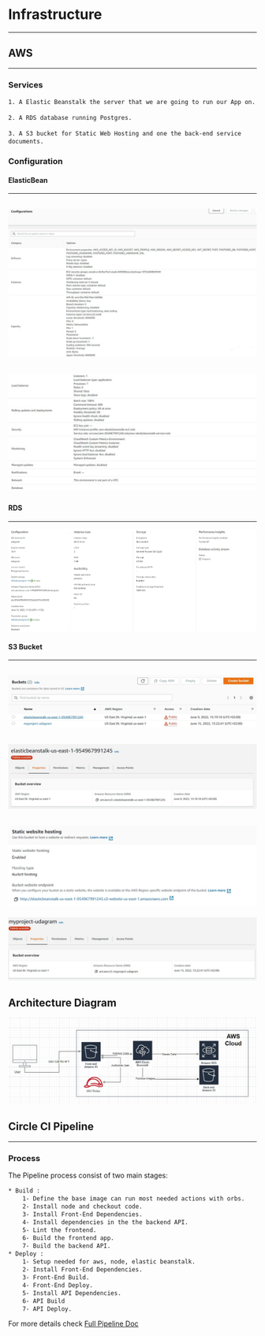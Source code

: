# Infrastructure
---
## AWS 
---
 ### Services
 ```
1. A Elastic Beanstalk the server that we are going to run our App on.

2. A RDS database running Postgres.

3. A S3 bucket for Static Web Hosting and one the back-end service documents.

 ```
### Configuration
#### ElasticBean
---
![This is an image](/Screenshots/Configuration-1.jpg)   
--- 
![This is an image](/Screenshots/Configuration-2.jpg)
---
#### RDS
---
![This is an image](/Screenshots/Configuration-3.jpg)
#### S3 Bucket
---
![This is an image](/Screenshots/Buckets-1.jpg)
---
![This is an image](/Screenshots/Buckets-2.jpg)
---
![This is an image](/Screenshots/Buckets-3.jpg)
---
![This is an image](/Screenshots/Buckets-4.jpg)

## Architecture Diagram
![This is an image](/Screenshots/Architecture-Diagram.jpg)

## Circle CI Pipeline
---

### Process
The Pipeline process consist of two main stages:
```
* Build :  
    1- Define the base image can run most needed actions with orbs.
    2- Install node and checkout code.
    3- Install Front-End Dependencies.
    4- Install dependencies in the the backend API.
    5- Lint the frontend.
    6- Build the frontend app.
    7- Build the backend API.
* Deploy :
    1- Setup needed for aws, node, elastic beanstalk.
    2- Install Front-End Dependencies.
    3- Front-End Build.
    4- Front-End Deploy.
    5- Install API Dependencies.
    6- API Build
    7- API Deploy.
```
For more details check [Full Pipeline Doc](/documentation/Pipeline-process.md)
